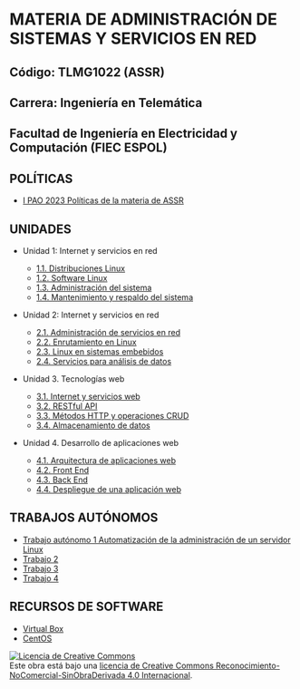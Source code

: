 # MATERIA DE ADMINISTRACIÓN DE SISTEMAS Y SERVICIOS EN RED

## Código: TLMG1022 (ASSR)
## Carrera: Ingeniería en Telemática
## Facultad de Ingeniería en Electricidad y Computación (FIEC ESPOL)


## POLÍTICAS
* [I PAO 2023 Políticas de la materia de ASSR](https://aulavirtual.espol.edu.ec/courses/19786/files/3518494/download?wrap=1)

## UNIDADES
* Unidad 1: Internet y servicios en red
    * [1.1. Distribuciones Linux](unidades/unidad1/unidad1_1.md)
    * [1.2. Software Linux](unidades/unidad1/unidad1_2.md)
    * [1.3. Administración del sistema](unidades/unidad1/unidad1_3.md)
    * [1.4. Mantenimiento y respaldo del sistema](unidades/unidad1/unidad1_4.md)

* Unidad 2: Internet y servicios en red
    * [2.1. Administración de servicios en red](unidades/unidad2/unidad2_1.md)
    * [2.2. Enrutamiento en Linux](unidades/unidad2/unidad2_2.md)
    * [2.3. Linux en sistemas embebidos](unidades/unidad2/unidad2_3.md)
    * [2.4. Servicios para análisis de datos](unidades/unidad2/unidad2_4.md)

* Unidad 3. Tecnologías web
    * [3.1. Internet y servicios web](unidades/unidad3/unidad3_1.md)
    * [3.2. RESTful API](unidades/unidad3/unidad3_2.md)
    * [3.3. Métodos HTTP y operaciones CRUD](unidades/unidad3/unidad3_3.md)
    * [3.4. Almacenamiento de datos](unidades/unidad3/unidad3_4.md)

* Unidad 4. Desarrollo de aplicaciones web
    * [4.1. Arquitectura de aplicaciones web](unidades/unidad4/unidad4_1.md)
    * [4.2. Front End](unidades/unidad4/unidad4_2.md)
    * [4.3. Back End](unidades/unidad4/unidad4_3.md)
    * [4.4. Despliegue de una aplicación web](unidades/unidad4/unidad4_1.md)

## TRABAJOS AUTÓNOMOS
* [Trabajo autónomo 1 Automatización de la administración de un servidor Linux](trabajos/trabajo1.md)
* [Trabajo 2](trabajos/trabajo2.md)
* [Trabajo 3](trabajos/trabajo3.md)
* [Trabajo 4](trabajos/trabajo4.md)

## RECURSOS DE SOFTWARE
* [Virtual Box](https://www.virtualbox.org/wiki/Downloads)
* [CentOS](https://www.centos.org/download/)

<a rel="license" href="http://creativecommons.org/licenses/by-nc-nd/4.0/"><img alt="Licencia de Creative Commons" style="border-width:0" src="https://i.creativecommons.org/l/by-nc-nd/4.0/88x31.png" /></a><br />Este obra está bajo una <a rel="license" href="http://creativecommons.org/licenses/by-nc-nd/4.0/">licencia de Creative Commons Reconocimiento-NoComercial-SinObraDerivada 4.0 Internacional</a>.